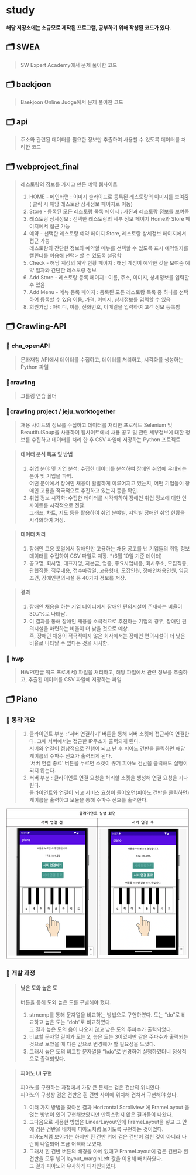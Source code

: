 # study
#### 해당 저장소에는 소규모로 제작된 프로그램, 공부하기 위해 작성된 코드가 있다.


## 🗂 SWEA
> SW Expert Academy에서 문제 풀이한 코드

## 🗂 baekjoon
> Baekjoon Online Judge에서 문제 풀이한 코드

## 🗂 api
> 주소와 관련된 데이터를 필요한 정보만 추출하여 사용할 수 있도록 데이터를 처리한 코드

## 🗂 webproject_final
> 레스토랑의 정보를 가지고 만든 예약 웹사이트
> 1. HOME - 메인화면 : 이미지 슬라이드로 등록된 레스토랑의 이미지를 보여줌( 클릭 시 해당 레스토랑 상세정보 페이지로 이동)
> 2. Store - 등록된 모든 레스토랑 목록 페이지 : 사진과 레스토랑 정보를 보여줌 
> 3. 레스토랑 상세정보 : 선택한 레스토랑의 세부 정보 페이지 Home과 Store 페이지에서 접근 가능
> 4. 예약 - 선택한 레스토랑 예약 페이지 Store, 레스토랑 상세정보 페이지에서 접근 가능<br/> 레스토랑의 간단한 정보와 예약할 메뉴를 선택할 수 있도록 표시 예약일자를 캘린더를 이용해 선택> 할 수 있도록 설정함
> 5. Check - 해당 계정의 예약 현황 페이지 : 해당 계정이 예약한 것을 보여줌 예약 일자와 간단한 레스토랑 정보
> 6. Add Store - 레스토랑 등록 페이지 : 이름, 주소, 이미지, 상세정보를 입력할 수 있음
> 7. Add Menu - 메뉴 등록 페이지 : 등록된 모든 레스토랑 목록 중 하나를 선택하여 등록할 수 있음 이름, 가격, 이미지, 상세정보를 입력할 수 있음
> 8. 회원가입 : 아이디, 이름, 전화번호, 이메일을 입력하여 고객 정보 등록함

## 🗂 Crawling-API
### 📂 cha_openAPI
> 문화재청 API에서 데이터를 수집하고, 데이터를 처리하고, 시각화를 생성하는 Python 파일

### 📂crawling
> 크롤링 연습 폴더

### 📂crawling project / jeju_worktogether
>  채용 사이트의 정보를 수집하고 데이터를 처리한 프로젝트
>  Selenium 및 BeautifulSoup을 사용하여 웹사이트에서 채용 공고 및 관련 세부정보에 대한 정보를 수집하고 데이터를 처리 한 후 CSV 파일에 저장하는 Python 프로젝트

>  #### 데이터 분석 목표 및 방법
> 1. 취업 분야 및 기업 분석: 수집한 데이터를 분석하여 장애인 취업에 우대되는 분야 및 기업을 파악. <br/> 어떤 분야에서 장애인 채용이 활발하게 이루어지고 있는지, 어떤 기업들이 장애인 고용을 적극적으로 추진하고 있는지 등을 확인.
>  2. 취업 정보 시각화: 수집한 데이터를 시각화하여 장애인 취업 정보에 대한 인사이트를 시각적으로 전달. <br/> 그래프, 차트, 지도 등을 활용하여 취업 분야별, 지역별 장애인 취업 현황을 시각화하여 저장.

> #### 데이터 처리
>  1. 장애인 고용 포털에서 장애인만 고용하는 채용 공고를 낸 기업들의 취업 정보 데이터를 수집하여 CSV 파일로 저장. *(6월 10일 기준 데이터)
>  2. 공고명, 회사명, 대표자명, 자본금, 업종, 주요사업내용, 회사주소, 모집직종, 관련직종, 직무내용, 접수마감일, 고용형태, 모집인원, 장애인채용인원, 임금조건, 장애인편의시설 등 40가지 정보를 저장.

> #### 결과 
>  1. 장애인 채용을 하는 기업 데이터에서 장애인 편의시설이 존재하는 비율이 30.7%로 나타남.
>  2. 이 결과를 통해 장애인 채용을 소극적으로 추진하는 기업의 경우, 장애인 편의시설을 마련하는 비율이 더 낮을 것으로 예상.<br/> 즉, 장애인 채용이 적극적이지 않은 회사에서는 장애인 편의시설이 더 낮은 비율로 나타날 수 있다는 것을 시사함.

### 📂 hwp
> HWP(한글 워드 프로세서) 파일을 처리하고, 해당 파일에서 관련 정보를 추출하고, 추출된 데이터를 CSV 파일에 저장하는 파일

## 🗂 Piano
### 📎 동작 개요
>  1. 클라이언트 부분 : ‘서버 연결하기’ 버튼을 통해 서버 소켓에 접근하여 연결한다. 그때 서버에서는 접근한 IP주소가 출력되게 된다. <br/> 서버와 연결이 정상적으로 진행이 되고 난 후 피아노 건반을 클릭하면 해당 계이름의 주파수 신호가 출력되게 된다. <br/> ‘서버 연결 종료’ 버튼을 누르면 소켓이 끊겨 피아노 건반을 클릭해도 실행이 되지 않는다.
>  2. 서버 부분 : 클라이언트 연결 요청을 처리할 소켓을 생성해 연결 요청을 기다린다. <br/> 클라이언트와 연결이 되고 서비스 요청이 들어오면(피아노 건반을 클릭하면) 계이름을 출력하고 모듈을 통해 주파수 신호를 출력한다.

<img src="https://github.com/emoee/study/blob/8cf84430e07e4dfc12f3d147421fbd9f67fce1b2/Piano/%EC%8B%A4%ED%96%89%EA%B2%B0%EA%B3%BC.png" width="500" height="410"> <br/>

### 📎 개발 과정
> #### 낮은 도와 높은 도
>  버튼을 통해 도와 높은 도를 구별해야 했다. 
>  1. strncmp를 통해 문자열을 비교하는 방법으로 구현하였다. 도는 “do”로 비교하고 높은 도는 “doh”로 비교하였다.<br/>  그 결과 높은 도의 음이 나오지 않고 낮은 도의 주파수가 출력되었다.
>  2. 비교할 문자열 길이가 도는 2, 높은 도는 3이었지만 같은 주파수가 출력되는 것으로 보았을 때 다른 값으로 변경해야 할 필요성을 느꼈다.
>  3. 그래서 높은 도의 비교할 문자열을 “hdo”로 변경하여 실행하였더니 정상적으로 출력되었다.

> #### 피아노 UI 구현 
>  피아노를 구현하는 과정에서 가장 큰 문제는 검은 건반의 위치였다. <br/> 피아노의 구성상 검은 건반은 흰 건반 사이에 위치해 겹쳐서 구현해야 했다. 
>  1. 여러 가지 방법을 찾아본 결과 Horizontal Scrollview 에 FrameLayout 을 얹는 방법이 있어 구현해보았지만 만족스럽지 않은 결과물이 나왔다. 
>  2. 그다음으로 사용한 방법은 LinearLayout안에 FrameLayout을 넣고 그 안에 검은 건반을 배치해 피아노처럼 보이도록 구현하는 것이었다. <br/> 피아노처럼 보이기는 하지만 흰 건반 위에 검은 건반이 겹친 것이 아니라 나란히 나열되어 조금 어색해 보였다.
>  3. 그래서 흰 건반 버튼의 배경을 아예 없애고 FrameLayout에 검은 건반과 흰 건반을 모두 넣어 layout_marginLeft 값을 이용해 배치하였다.<br/>  그 결과 피아노와 유사하게 디자인되었다.


